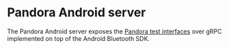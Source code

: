 # Pandora Android server

The Pandora Android server exposes the [Pandora test interfaces](
go/pandora-doc) over gRPC implemented on top of the Android Bluetooth SDK.